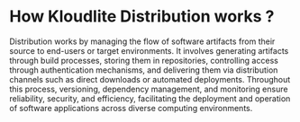 # How Kloudlite Distribution works ?

Distribution works by managing the flow of software artifacts from their source to end-users or target environments. It involves generating artifacts through build processes, storing them in repositories, controlling access through authentication mechanisms, and delivering them via distribution channels such as direct downloads or automated deployments. Throughout this process, versioning, dependency management, and monitoring ensure reliability, security, and efficiency, facilitating the deployment and operation of software applications across diverse computing environments.
